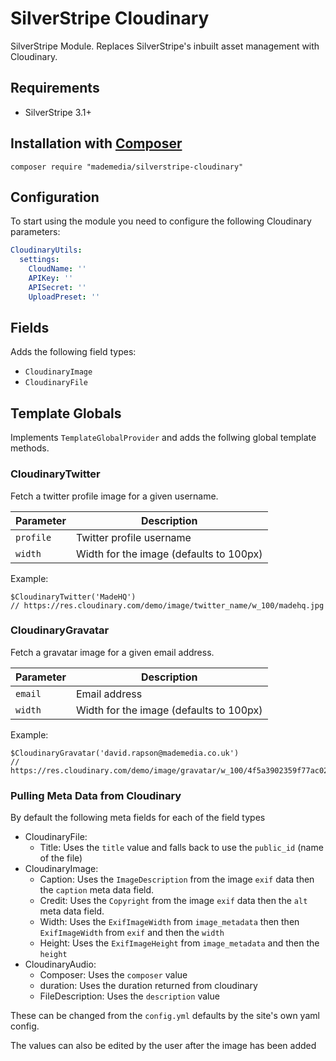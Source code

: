 # SilverStripe Cloudinary

SilverStripe Module. Replaces SilverStripe's inbuilt asset management with Cloudinary.

## Requirements

* SilverStripe 3.1+


## Installation with [Composer](https://getcomposer.org/)

```
composer require "mademedia/silverstripe-cloudinary"
```

## Configuration

To start using the module you need to configure the following Cloudinary parameters:

``` yml
CloudinaryUtils:
  settings:
    CloudName: ''
    APIKey: ''
    APISecret: ''
    UploadPreset: ''
```

## Fields

Adds the following field types:

- `CloudinaryImage`
- `CloudinaryFile`

## Template Globals

Implements `TemplateGlobalProvider` and adds the follwing global template methods.

### CloudinaryTwitter

Fetch a twitter profile image for a given username.

| Parameter | Description |
| --------- | ----------- |
| `profile` | Twitter profile username |
| `width` | Width for the image (defaults to 100px) |

Example:

```
$CloudinaryTwitter('MadeHQ')
// https://res.cloudinary.com/demo/image/twitter_name/w_100/madehq.jpg
```

### CloudinaryGravatar

Fetch a gravatar image for a given email address.

| Parameter | Description |
| --------- | ----------- |
| `email` | Email address |
| `width` | Width for the image (defaults to 100px) |

Example:

```
$CloudinaryGravatar('david.rapson@mademedia.co.uk')
// https://res.cloudinary.com/demo/image/gravatar/w_100/4f5a3902359f77ac02fce57a14fb01c6.jpg
```

### Pulling Meta Data from Cloudinary

By default the following meta fields for each of the field types

 * CloudinaryFile:
   * Title: Uses the `title` value and falls back to use the `public_id` (name of the file)
 * CloudinaryImage:
   * Caption: Uses the `ImageDescription` from the image `exif` data then the `caption` meta data field.
   * Credit: Uses the `Copyright` from the image `exif` data then the `alt` meta data field.
   * Width: Uses the `ExifImageWidth` from `image_metadata` then then `ExifImageWidth` from `exif` and then the `width`
   * Height:  Uses the `ExifImageHeight` from `image_metadata` and then the `height`
 * CloudinaryAudio:
   * Composer: Uses the `composer` value
   * duration: Uses the duration returned from cloudinary
   * FileDescription: Uses the `description` value

These can be changed from the `config.yml` defaults by the site's own yaml config.

The values can also be edited by the user after the image has been added
